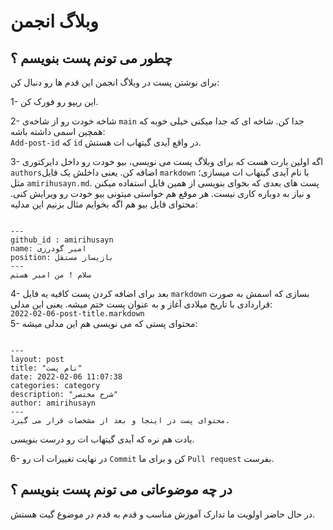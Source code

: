 # وبلاگ انجمن

## چطور می تونم پست بنویسم ؟

برای نوشتن پست در وبلاگ انجمن این قدم ها رو دنبال کن:  

1- این ریپو رو فورک کن.  

2- شاخه خودت رو از شاخه‌ی 
`main` 
جدا کن.
شاخه ای که جدا میکنی خیلی خوبه که همچین اسمی داشته باشه:  
`Add-post-id` 
که 
`id` 
در واقع آیدی گیتهاب ات هستش.  

3- اگه اولین بارت هست که برای وبلاگ پست می نویسی، بیو خودت رو
داخل دایرکتوری `authors`اضافه کن.  یعنی داخلش یک فایل 
 `markdown` 
  با نام آیدی گیتهاب ات میسازی؛ مثل
`amirihusayn.md`. 
پست های بعدی که بخوای بنویسی از همین فایل استفاده میکنن و نیاز به 
دوباره کاری نیست.
هر موقع هم خواستی میتونی بیو خودت رو ویرایش کنی.
محتوای فایل بیو هم اگه بخوایم مثال بزنیم این مدلیه:  

<pre><code>
---
github_id : amirihusayn
name: امیر گودرزی
position: بازیساز مستقل
---
سلام ! من امیر هستم
</code></pre>

4- بعد برای اضافه کردن پست کافیه یه فایل 
`markdown` 
بسازی که اسمش به صورت قراردادی با تاریخ میلادی آغاز و به عنوان
پست ختم میشه. یعنی این مدلی:  
`2022-02-06-post-title.markdown`  
5- محتوای پستی که می نویسی هم این مدلی میشه:  

<pre><code>
---
layout: post
title: "نام پست"
date: 2022-02-06 11:07:38
categories: category
description: "شرح مختصر"
author: amirihusayn
---
محتوای پست در اینجا و بعد از مشخصات قرار می گیرد.
</code></pre>  

یادت هم نره که آیدی گیتهاب ات رو درست بنویسی.

6- در نهایت تغییرات ات رو
`Commit` 
کن و برای ما 
`Pull request`
بفرست.

## در چه موضوعاتی می تونم پست بنویسم ؟

در حال حاضر اولویت ما تدارک آموزش مناسب و قدم به قدم در موضوع گیت هستش.